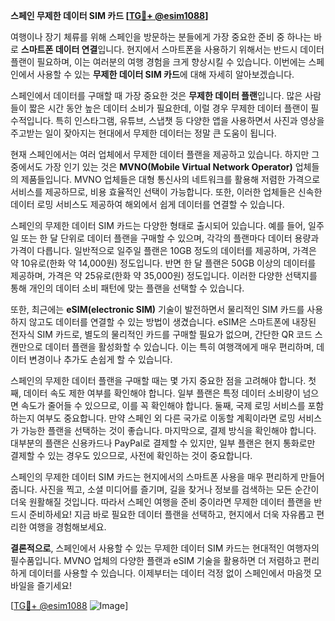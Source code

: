 **스페인 무제한 데이터 SIM 카드 [[TG💪+ @esim1088](https://t.me/s/esim1088)]**

여행이나 장기 체류를 위해 스페인을 방문하는 분들에게 가장 중요한 준비 중 하나는 바로 **스마트폰 데이터 연결**입니다. 현지에서 스마트폰을 사용하기 위해서는 반드시 데이터 플랜이 필요하며, 이는 여러분의 여행 경험을 크게 향상시킬 수 있습니다. 이번에는 스페인에서 사용할 수 있는 **무제한 데이터 SIM 카드**에 대해 자세히 알아보겠습니다.

스페인에서 데이터를 구매할 때 가장 중요한 것은 **무제한 데이터 플랜**입니다. 많은 사람들이 짧은 시간 동안 높은 데이터 소비가 필요한데, 이럴 경우 무제한 데이터 플랜이 필수적입니다. 특히 인스타그램, 유튜브, 스냅챗 등 다양한 앱을 사용하면서 사진과 영상을 주고받는 일이 잦아지는 현대에서 무제한 데이터는 정말 큰 도움이 됩니다.

현재 스페인에서는 여러 업체에서 무제한 데이터 플랜을 제공하고 있습니다. 하지만 그중에서도 가장 인기 있는 것은 **MVNO(Mobile Virtual Network Operator)** 업체들의 제품들입니다. MVNO 업체들은 대형 통신사의 네트워크를 활용해 저렴한 가격으로 서비스를 제공하므로, 비용 효율적인 선택이 가능합니다. 또한, 이러한 업체들은 신속한 데이터 로밍 서비스도 제공하여 해외에서 쉽게 데이터를 연결할 수 있습니다.

스페인의 무제한 데이터 SIM 카드는 다양한 형태로 출시되어 있습니다. 예를 들어, 일주일 또는 한 달 단위로 데이터 플랜을 구매할 수 있으며, 각각의 플랜마다 데이터 용량과 가격이 다릅니다. 일반적으로 일주일 플랜은 10GB 정도의 데이터를 제공하며, 가격은 약 10유로(한화 약 14,000원) 정도입니다. 반면 한 달 플랜은 50GB 이상의 데이터를 제공하며, 가격은 약 25유로(한화 약 35,000원) 정도입니다. 이러한 다양한 선택지를 통해 개인의 데이터 소비 패턴에 맞는 플랜을 선택할 수 있습니다.

또한, 최근에는 **eSIM(electronic SIM)** 기술이 발전하면서 물리적인 SIM 카드를 사용하지 않고도 데이터를 연결할 수 있는 방법이 생겼습니다. eSIM은 스마트폰에 내장된 전자식 SIM 카드로, 별도의 물리적인 카드를 구매할 필요가 없으며, 간단한 QR 코드 스캔만으로 데이터 플랜을 활성화할 수 있습니다. 이는 특히 여행객에게 매우 편리하며, 데이터 변경이나 추가도 손쉽게 할 수 있습니다.

스페인의 무제한 데이터 플랜을 구매할 때는 몇 가지 중요한 점을 고려해야 합니다. 첫째, 데이터 속도 제한 여부를 확인해야 합니다. 일부 플랜은 특정 데이터 소비량이 넘으면 속도가 줄어들 수 있으므로, 이를 꼭 확인해야 합니다. 둘째, 국제 로밍 서비스를 포함하는지 여부도 중요합니다. 만약 스페인 외 다른 국가로 이동할 계획이라면 로밍 서비스가 가능한 플랜을 선택하는 것이 좋습니다. 마지막으로, 결제 방식을 확인해야 합니다. 대부분의 플랜은 신용카드나 PayPal로 결제할 수 있지만, 일부 플랜은 현지 통화로만 결제할 수 있는 경우도 있으므로, 사전에 확인하는 것이 중요합니다.

스페인의 무제한 데이터 SIM 카드는 현지에서의 스마트폰 사용을 매우 편리하게 만들어줍니다. 사진을 찍고, 소셜 미디어를 즐기며, 길을 찾거나 정보를 검색하는 모든 순간이 더욱 원활해질 것입니다. 따라서 스페인 여행을 준비 중이라면 무제한 데이터 플랜을 반드시 준비하세요! 지금 바로 필요한 데이터 플랜을 선택하고, 현지에서 더욱 자유롭고 편리한 여행을 경험해보세요.

**결론적으로**, 스페인에서 사용할 수 있는 무제한 데이터 SIM 카드는 현대적인 여행자의 필수품입니다. MVNO 업체의 다양한 플랜과 eSIM 기술을 활용하면 더 저렴하고 편리하게 데이터를 사용할 수 있습니다. 이제부터는 데이터 걱정 없이 스페인에서 마음껏 모바일을 즐기세요!

[[TG💪+ @esim1088](https://t.me/s/esim1088) ![Image](https://i.postimg.cc/Y0z9fWf4/image.png)]